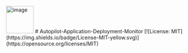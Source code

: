 <img width="75" height="75" alt="image" src="https://github.com/user-attachments/assets/83129935-00d9-4ff2-8a81-02d44aedf202" />
# Autopilot-Application-Deployment-Monitor
[![License: MIT](https://img.shields.io/badge/License-MIT-yellow.svg)](https://opensource.org/licenses/MIT)
